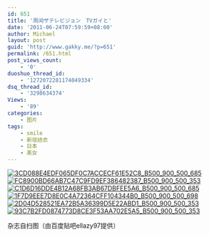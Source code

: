 ```yaml
---
id: 651
title: '周间ザテレビジョン　TVガイと'
date: '2011-06-24T07:59:59+08:00'
author: Michael
layout: post
guid: 'http://www.gakky.me/?p=651'
permalink: /651.html
post_views_count:
    - '0'
duoshuo_thread_id:
    - '1272072281174049334'
dsq_thread_id:
    - '3298634374'
Views:
    - '89'
categories:
    - 图片
tags:
    - smile
    - 新垣结衣
    - 日本
    - 美女
---
```


[![3CD088E4EDF065DF0C7ACCECF61E52C8_B500_900_500_685](http://www.yui-aragaki.org/wp-content/uploads/img/3CD088E4EDF065DF0C7ACCECF61E52C8_B500_900_500_685.jpeg)](http://www.yui-aragaki.org/wp-content/uploads/img/3CD088E4EDF065DF0C7ACCECF61E52C8_B1280_1280_934_1280.jpeg) [![FC8900BD66AB7C47C9FD9EF386482387_B500_900_500_353](http://www.yui-aragaki.org/wp-content/uploads/img/FC8900BD66AB7C47C9FD9EF386482387_B500_900_500_353.jpeg)](http://www.yui-aragaki.org/wp-content/uploads/img/FC8900BD66AB7C47C9FD9EF386482387_B1280_1280_1280_905.jpeg) [![C1D6D16DDE4B12A68FB3AB67DBFEE5A6_B500_900_500_685](http://www.yui-aragaki.org/wp-content/uploads/img/C1D6D16DDE4B12A68FB3AB67DBFEE5A6_B500_900_500_685.jpeg)](http://www.yui-aragaki.org/wp-content/uploads/img/C1D6D16DDE4B12A68FB3AB67DBFEE5A6_B1280_1280_934_1280.jpeg) [![1F7D9EEE7D8E0C4A72364CFF104344B0_B500_900_500_698](http://www.yui-aragaki.org/wp-content/uploads/img/1F7D9EEE7D8E0C4A72364CFF104344B0_B500_900_500_698.jpeg)](http://www.yui-aragaki.org/wp-content/uploads/img/1F7D9EEE7D8E0C4A72364CFF104344B0_B1280_1280_916_1280.jpeg) [![2D04D528521EA72B5A36399D5E22ABD1_B500_900_500_353](http://www.yui-aragaki.org/wp-content/uploads/img/2D04D528521EA72B5A36399D5E22ABD1_B500_900_500_353.jpeg)](http://www.yui-aragaki.org/wp-content/uploads/img/2D04D528521EA72B5A36399D5E22ABD1_B1280_1280_1280_905.jpeg) [![93C7B2FD0874773D8CE3F53AA702E5A5_B500_900_500_353](http://www.yui-aragaki.org/wp-content/uploads/img/93C7B2FD0874773D8CE3F53AA702E5A5_B500_900_500_353.jpeg)](http://www.yui-aragaki.org/wp-content/uploads/img/93C7B2FD0874773D8CE3F53AA702E5A5_B1280_1280_1280_905.jpeg)

杂志自扫图（由百度贴吧ellazy97提供）